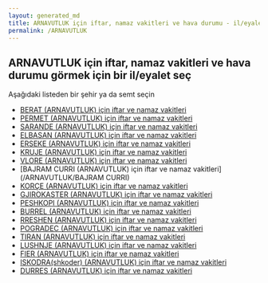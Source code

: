 ```yaml
---
layout: generated_md
title: ARNAVUTLUK için iftar, namaz vakitleri ve hava durumu - il/eyalet seç
permalink: /ARNAVUTLUK
---
```


## ARNAVUTLUK için iftar, namaz vakitleri ve hava durumu  görmek için bir il/eyalet seç

Aşağıdaki listeden bir şehir ya da semt seçin

* [BERAT (ARNAVUTLUK) için iftar ve namaz vakitleri](/ARNAVUTLUK/BERAT)
* [PERMET (ARNAVUTLUK) için iftar ve namaz vakitleri](/ARNAVUTLUK/PERMET)
* [SARANDE (ARNAVUTLUK) için iftar ve namaz vakitleri](/ARNAVUTLUK/SARANDE)
* [ELBASAN (ARNAVUTLUK) için iftar ve namaz vakitleri](/ARNAVUTLUK/ELBASAN)
* [ERSEKE (ARNAVUTLUK) için iftar ve namaz vakitleri](/ARNAVUTLUK/ERSEKE)
* [KRUJE (ARNAVUTLUK) için iftar ve namaz vakitleri](/ARNAVUTLUK/KRUJE)
* [VLORE (ARNAVUTLUK) için iftar ve namaz vakitleri](/ARNAVUTLUK/VLORE)
* [BAJRAM CURRI (ARNAVUTLUK) için iftar ve namaz vakitleri](/ARNAVUTLUK/BAJRAM CURRI)
* [KORÇE (ARNAVUTLUK) için iftar ve namaz vakitleri](/ARNAVUTLUK/KORÇE)
* [GJIROKASTER (ARNAVUTLUK) için iftar ve namaz vakitleri](/ARNAVUTLUK/GJIROKASTER)
* [PESHKOPI (ARNAVUTLUK) için iftar ve namaz vakitleri](/ARNAVUTLUK/PESHKOPI)
* [BURREL (ARNAVUTLUK) için iftar ve namaz vakitleri](/ARNAVUTLUK/BURREL)
* [RRESHEN (ARNAVUTLUK) için iftar ve namaz vakitleri](/ARNAVUTLUK/RRESHEN)
* [POGRADEC (ARNAVUTLUK) için iftar ve namaz vakitleri](/ARNAVUTLUK/POGRADEC)
* [TIRAN (ARNAVUTLUK) için iftar ve namaz vakitleri](/ARNAVUTLUK/TIRAN)
* [LUSHNJE (ARNAVUTLUK) için iftar ve namaz vakitleri](/ARNAVUTLUK/LUSHNJE)
* [FIER (ARNAVUTLUK) için iftar ve namaz vakitleri](/ARNAVUTLUK/FIER)
* [ISKODRA(shkoder) (ARNAVUTLUK) için iftar ve namaz vakitleri](/ARNAVUTLUK/ISKODRA(shkoder))
* [DURRES (ARNAVUTLUK) için iftar ve namaz vakitleri](/ARNAVUTLUK/DURRES)
